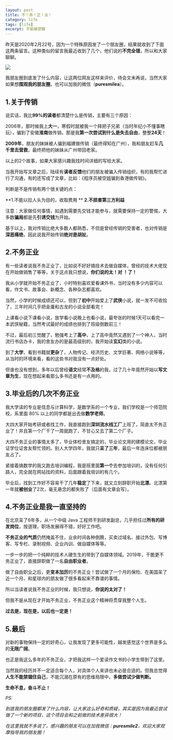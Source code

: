 ```yaml
---
layout: post
title: 不！务！正！业！
category: life
tags: [life]
excerpt: 不能被禁锢
---
```


昨天是2020年2月22号，因为一个特殊原因发了一个朋友圈，结果就收到了下面这两条留言。这种类似的留言我最近收到了几个，他们说的**不完全错**，所以和大家聊聊。

![](http://favorites.ren/assets/images/2020/it/buwuzhengye01.jpeg)

我朋友圈到底发了什么内容，让这两位网友这样来评价，待会文末再说，当然大家如果想**围观我的朋友圈**，也可以加我的微信（**puresmilea**）。


## 1.关于传销


说实话，我比**99%的读者**都清楚什么是传销，主要有三个原因：

2006年，那时候我上**大一**，寒假时就被我一个拜把子兄弟（当时年纪小不懂事瞎玩），骗到了安徽**淮南**做传销，那是我**第一次尝试到什么是失去自由**，整整**24天**！

**2009年**，朋友的妹妹被人骗到福建做传销（最终得知在广州），我和朋友赶车**几千里去营救**，最终把他的妹妹从广州带回老家。

以上的2个故事，如果大家感兴趣我找时间详细的写给大家。

当我开始写文章之后，陆续有**读者反馈**他们的朋友被骗入传销组织，有的我帮忙进行了沟通，有的还写成了文章，比如：《程序员被空姐骗到香港做传销》。

判断是不是传销有两个很关键的点：

**1.不能以拉人头为目的，收取费用  **
**2.不损害第三方利益**

注意：大家做任何事情，如遇到需要先交钱才能参与，就需要保持一定的警惕，大多数**骗局**都是先**引诱交钱**为开始。

基于以上，我对传销比绝大多数人都熟悉，不但是曾经传销的受害者，也对传销是**深恶痛绝**，因此说我开始传销**绝对是胡扯**。


## 2.不务正业


有一些读者说我不务正业了，比如说不好好搞技术去做自媒体，曾经的技术大佬现在开始做销售了等等，关于这点我只想说，**你们说的太！对 ！了！**

我从小学就开始不务正业了，小时特别喜欢爱看课外书，当时没有多少内容可以看，作文书、故事会、新概念、各种杂志都喜欢。

当然，小学的时候成绩还可以，但到了**初中**开始爱上了**武侠**小说，就一发不可收拾了，三年时间几乎把金庸和古龙的小说全部看完！

上课看小说下课看小说，放学看小说晚上也看小说，最夸张的时候1天可以看完一本武侠秘籍，当然考试最好的成绩也排到了班级倒数前三！

不过，最后初三觉醒了，勉强考上了**高中**，上了高中竟然又遇到了一个神人，当时流行书店办卡，我的舍友办的是最高级别的，我开始读**玄幻**类的小说。

到了**大学**，看到书籍就**更杂**了，人物传记、经济历史、文学巨著、网络小说等等，从当时的环境来看，看的这些书对我没有一点好处。

但谁也没有想到，多年以后曾经**语文**经常**不及格**的我，过了几十年竟然开始以**写文章为生**，现在想起来看那么多书还是有一点用的。


## 3.毕业后的几次不务正业


我大学读的专业是信息与计算科学，是数学系的一个专业，我们学校是一个师范院校，系里面 80% 以上的同学都是出去做**数学老师**。

大四大家开始考研或者找工作，我直接跑到**深圳流水线工厂**上班了，简直太不务正业了！并且第一个厂干了一周就跑了，不甘心又去了第二个厂子。

大四不务正业的事情太多了，毕业体检舍友搞定的，毕业论文用的建模论文，毕业证学位证舍友帮忙领的。别人大学四年，我就只**呆了三年**，最后一年连床位都被朋友占了。

紧接着搞数学的我又跑去培训编程，我是班里面**第一个**去参加培训的，没有任何引路人，完全就在网站找的资料，后面跟着我培训的有几个。

毕业后，找到工作好不容易干了几年**稳定**了下来，就又立刻辞职开始**北漂**。北漂第一年就**被创业**了2次，毫无悬念的都失败了（后面有文章会写）。


## 4.不务正业是我一直坚持的


在北京呆了6年多，从一个中级 Java 工程师干到研发副总，几乎担任过**所有的研发岗位**，按道理，职场发展得不错，好好工作吧。

**不务正业的气质**仍然掩盖不住，业余时间各种倒腾，买卖过域名、接过外包、写博客、写专栏、录制视频、企业内训、做自媒体等等。

一步一步的把一个纯粹的技术人硬生生的带到了自媒体领域。2019年，干脆更不务正业了，直接辞职做了一名**自由职业者**。

做了自由职业之后，更**变本加厉**的不务正业！尝试做了一个月的保险、在美国呆了近一个月、和星球内的朋友做了很多看起来不靠谱的事情。

所以当读者说我不务正业的时候，我只想说，**你说的太对了！**

但我不是从现在才开始不务正业，不务正业这个精神将贯穿我整个人生。

**过去是，现在是，以后也一定是！**


## 5.最后


对新的事物保持一定的好奇心，让我发现了更多可能性，越发感觉这个世界是多么的**无限广阔**。

也正是我这么多年的不务正业，才把我这样一个爱读作文书的小学生带到了这里。

当然我的经历并不一定适合每个人，对具体个人来讲也未必是合适的。但我总觉得**人生不能禁锢住自己**，不能沉溺在原有的思维局限中，**多做尝试少做判断。**

**生命不息，奋斗不止！**

*PS:*

*到底我的朋友圈都发了什么内容，让大家这么好奇和质疑，其实是因为我最近尝试做了一个新的项目，这个项目会和之前做的技术差异很大！*

*在这里我就不多说了，感兴趣的朋友可以在加我微信：**puresmile2**，欢迎大家观摩指导我的朋友圈！*
